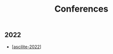 ﻿---
backlinks:
- title: Sense
  url: /sense/sense.html
title: Conferences
---
## 2022

- [[ascilite-2022]]


[//begin]: # "Autogenerated link references for markdown compatibility"
[ascilite-2022]: ascilite2022/ascilite-2022 "ASCILITE 2022"
[//end]: # "Autogenerated link references"